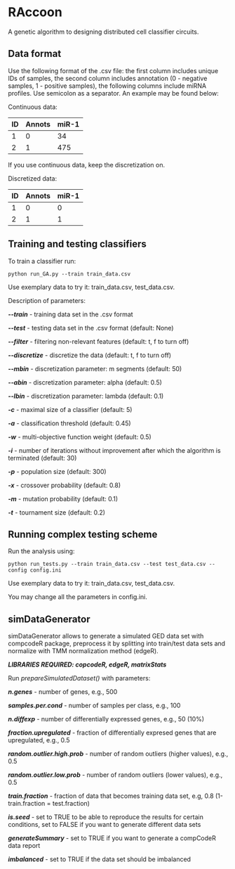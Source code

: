 # RAccoon

A genetic algorithm to designing distributed cell classifier circuits. 

## Data format

Use the following format of the .csv file: the first column includes unique IDs of samples, the second column includes 
annotation (0 - negative samples, 1 - positive samples), the following columns include miRNA profiles. Use semicolon as 
a separator. An example may be found below:

Continuous data:

| ID | Annots | miR-1 |
| -- | ------ | ----- |
| 1 | 0 | 34 |
| 2 | 1 | 475 |

If you use continuous data, keep the discretization on.

Discretized data:

| ID | Annots | miR-1 |
| -- | ------ | ----- |
| 1 | 0 | 0 |
| 2 | 1 | 1 |


## Training and testing classifiers

To train a classifier run: 

```
python run_GA.py --train train_data.csv 
```

Use exemplary data to try it: train_data.csv, test_data.csv.

Description of parameters:

***--train*** - training data set in the .csv format

***--test*** - testing data set in the .csv format (default: None)

***--filter*** - filtering non-relevant features (default: t, f to turn off)

***--discretize*** - discretize the data (default: t, f to turn off)

***--mbin*** - discretization parameter: m segments (default: 50)

***--abin*** - discretization parameter: alpha (default: 0.5)

***--lbin*** - discretization parameter: lambda (default: 0.1)

***-c*** - maximal size of a classifier (default: 5)

***-a*** - classification threshold (default: 0.45)

***-w*** - multi-objective function weight (default: 0.5)

***-i*** - number of iterations without improvement after which the algorithm is terminated (default: 30)

***-p*** - population size (default: 300)

***-x*** - crossover probability (default: 0.8)

***-m*** - mutation probability (default: 0.1)

***-t*** - tournament size (default: 0.2)


## Running complex testing scheme

Run the analysis using:

```
python run_tests.py --train train_data.csv --test test_data.csv --config config.ini
```
Use exemplary data to try it: train_data.csv, test_data.csv.

You may change all the parameters in config.ini.

## simDataGenerator

simDataGenerator allows to generate a simulated GED data set with compcodeR package, preprocess it by splitting into train/test data sets and normalize with TMM normalization method (edgeR). 

***LIBRARIES REQUIRED: copcodeR, edgeR, matrixStats***

Run *prepareSimulatedDataset()* with parameters:

***n.genes*** - number of genes, e.g., 500

***samples.per.cond*** - number of samples per class, e.g., 100

***n.diffexp*** - number of differentially expressed genes, e.g., 50 (10%)

***fraction.upregulated*** - fraction of differentially expresed genes that are upregulated, e.g., 0.5

***random.outlier.high.prob*** - number of random outliers (higher values), e.g., 0.5

***random.outlier.low.prob*** - number of random outliers (lower values), e.g., 0.5

***train.fraction*** - fraction of data that becomes training data set, e.g, 0.8 (1-train.fraction = test.fraction)

***is.seed*** - set to TRUE to be able to reproduce the results for certain conditions, set to FALSE if you want to generate different data sets

***generateSummary*** - set to TRUE if you want to generate a compCodeR data report

***imbalanced*** - set to TRUE if the data set should be imbalanced
